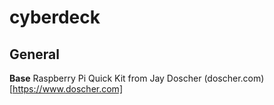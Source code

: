 # cyberdeck

## General
**Base** Raspberry Pi Quick Kit from Jay Doscher (doscher.com)[https://www.doscher.com]
